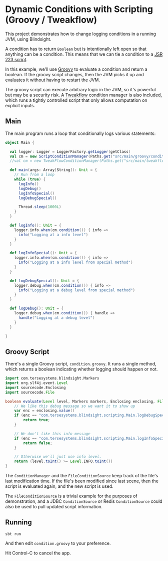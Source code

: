 # Dynamic Conditions with Scripting (Groovy / Tweakflow)

This project demonstrates how to change logging conditions in a running JVM, using Blindsight.

A condition has to return `Boolean` but is intentionally left open so that anything can be a condition.  This means that we can tie a condition to a
[JSR 223 script](https://docs.oracle.com/en/java/javase/12/scripting/java-scripting-api.html#GUID-C4A6EB7C-0AEA-45EC-8662-099BDEFC361A).

In this example, we'll use [Groovy](http://docs.groovy-lang.org/docs/latest/html/documentation/#jsr223) to evaluate a condition and return a boolean.  If the groovy script changes, then the JVM picks it up and evaluates it without having to restart the JVM.

The groovy script can execute arbitrary logic in the JVM, so it's powerful but may be a security risk.  A [Tweakflow](https://twineworks.github.io/tweakflow/index.html) condition manager is also included, which runs a tightly controlled script that only allows computation on explicit inputs.

## Main

The main program runs a loop that conditionally logs various statements:

```scala
object Main {

  val logger: Logger = LoggerFactory.getLogger(getClass)
  val cm = new ScriptConditionManager(Paths.get("src/main/groovy/condition.groovy"), "groovy")
  //val cm = new TweakFlowConditionManager(Paths.get("src/main/tweakflow/condition.tf"))

  def main(args: Array[String]): Unit = {
    // Run from a loop
    while (true) {
      logInfo()
      logDebug()
      logInfoSpecial()
      logDebugSpecial()

      Thread.sleep(1000L)
    }
  }

  def logInfo(): Unit = {
    logger.info.when(cm.condition()) { info =>
      info("Logging at a info level")
    }
  }

  def logInfoSpecial(): Unit = {
    logger.info.when(cm.condition()) { info =>
      info("Logging at a info level from special method")
    }
  }

  def logDebugSpecial(): Unit = {
    logger.debug.when(cm.condition()) { info =>
      info("Logging at a debug level from special method")
    }
  }

  def logDebug(): Unit = {
    logger.debug.when(cm.condition()) { handle =>
      handle("Logging at a debug level")
    }
  }

}
```

## Groovy Script

There's a single Groovy script, `condition.groovy`.  It runs a single method, which returns a boolean indicating whether logging should happen or not. 

```groovy
import com.tersesystems.blindsight.Markers
import org.slf4j.event.Level
import sourcecode.Enclosing
import sourcecode.File

boolean evaluate(Level level, Markers markers, Enclosing enclosing, File file) {
    // We like this debug message so we want it to show up
    var enc = enclosing.value()
    if (enc == "com.tersesystems.blindsight.scripting.Main.logDebugSpecial") {
        return true;
    }

    // We don't like this info message
    if (enc == "com.tersesystems.blindsight.scripting.Main.logInfoSpecial") {
        return false;
    }

    // Otherwise we'll just use info level.
    return (level.toInt() >= Level.INFO.toInt())
}
```

The `ConditionManager` and the `FileConditionSource` keep track of the file's last modification time.  If the file's been modified since last scene, then the script is evaluated again, and the new script is used.

The `FileConditionSource` is a trivial example for the purposes of demonstration, and a JDBC `ConditionSource` or Redis `ConditionSource` could also be used to pull updated script information.

## Running

```
sbt run
```

And then edit `condition.groovy` to your preference.  

Hit Control-C to cancel the app.